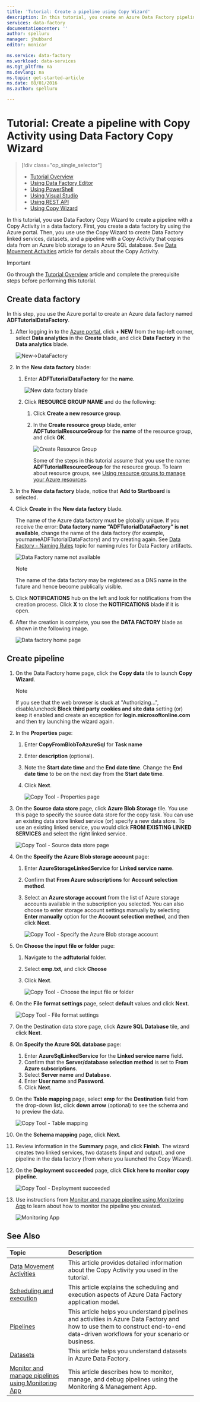 ```yaml
---
title: 'Tutorial: Create a pipeline using Copy Wizard'
description: In this tutorial, you create an Azure Data Factory pipeline with a Copy Activity by using the Copy Wizard supported by Data Factory
services: data-factory
documentationcenter: ''
author: spelluru
manager: jhubbard
editor: monicar

ms.service: data-factory
ms.workload: data-services
ms.tgt_pltfrm: na
ms.devlang: na
ms.topic: get-started-article
ms.date: 08/01/2016
ms.author: spelluru

---
```

# Tutorial: Create a pipeline with Copy Activity using Data Factory Copy Wizard
> [!div class="op_single_selector"]
> * [Tutorial Overview](data-factory-copy-data-from-azure-blob-storage-to-sql-database.md)
> * [Using Data Factory Editor](data-factory-copy-activity-tutorial-using-azure-portal.md)
> * [Using PowerShell](data-factory-copy-activity-tutorial-using-powershell.md)
> * [Using Visual Studio](data-factory-copy-activity-tutorial-using-visual-studio.md)
> * [Using REST API](data-factory-copy-activity-tutorial-using-rest-api.md) 
> * [Using Copy Wizard](data-factory-copy-data-wizard-tutorial.md)
> 
> 

In this tutorial, you use Data Factory Copy Wizard to create a pipeline with a Copy Activity in a data factory. First, you create a data factory by using the Azure portal. Then, you use use the Copy Wizard to create Data Factory linked services, datasets, and a pipeline with a Copy Activity that copies data from an Azure blob storage to an Azure SQL database. See [Data Movement Activities](data-factory-data-movement-activities.md) article for details about the Copy Activity. 

> [!IMPORTANT]
> Go through the [Tutorial Overview](data-factory-copy-data-from-azure-blob-storage-to-sql-database.md) article and complete the prerequisite steps before performing this tutorial.
> 
> 

## Create data factory
In this step, you use the Azure portal to create an Azure data factory named **ADFTutorialDataFactory**.

1. After logging in to the [Azure portal](https://portal.azure.com), click **+ NEW** from the top-left corner, select **Data analytics** in the **Create** blade, and click **Data Factory** in the **Data analytics** blade. 
   
   ![New->DataFactory](./media/data-factory-copy-data-wizard-tutorial/new-data-factory-menu.png)
2. In the **New data factory** blade:
   
   1. Enter **ADFTutorialDataFactory** for the **name**. 
      
         ![New data factory blade](./media/data-factory-copy-data-wizard-tutorial/getstarted-new-data-factory.png)
   2. Click **RESOURCE GROUP NAME** and do the following:
      
      1. Click **Create a new resource group**.
      2. In the **Create resource group** blade, enter **ADFTutorialResourceGroup** for the **name** of the resource group, and click **OK**. 
         
          ![Create Resource Group](./media/data-factory-copy-data-wizard-tutorial/create-new-resource-group.png)
         
         Some of the steps in this tutorial assume that you use the name: **ADFTutorialResourceGroup** for the resource group. To learn about resource groups, see [Using resource groups to manage your Azure resources](../resource-group-overview.md).  
3. In the **New data factory** blade, notice that **Add to Startboard** is selected.
4. Click **Create** in the **New data factory** blade.
   
    The name of the Azure data factory must be globally unique. If you receive the error: **Data factory name “ADFTutorialDataFactory” is not available**, change the name of the data factory (for example, yournameADFTutorialDataFactory) and try creating again. See [Data Factory - Naming Rules](data-factory-naming-rules.md) topic for naming rules for Data Factory artifacts.  
   
    ![Data Factory name not available](./media/data-factory-copy-data-wizard-tutorial/getstarted-data-factory-not-available.png)
   
   > [!NOTE]
   > The name of the data factory may be registered as a DNS name in the future and hence become publically visible.  
   > 
   > 
5. Click **NOTIFICATIONS** hub on the left and look for notifications from the creation process. Click **X** to close the **NOTIFICATIONS** blade if it is open. 
6. After the creation is complete, you see the **DATA FACTORY** blade as shown in the following image.
   
   ![Data factory home page](./media/data-factory-copy-data-wizard-tutorial/getstarted-data-factory-home-page.png)

## Create pipeline
1. On the Data Factory home page, click the **Copy data** tile to launch **Copy Wizard**. 
   
   > [!NOTE]
   > If you see that the web browser is stuck at "Authorizing...", disable/uncheck **Block third party cookies and site data** setting (or) keep it enabled and create an exception for **login.microsoftonline.com** and then try launching the wizard again.
   > 
   > 
2. In the **Properties** page:
   
   1. Enter **CopyFromBlobToAzureSql** for **Task name**
   2. Enter **description** (optional).
   3. Note the **Start date time** and the **End date time**. Change the **End date time** to be on the next day from the **Start date time**. 
   4. Click **Next**.  
      
      ![Copy Tool - Properties page](./media/data-factory-copy-data-wizard-tutorial/copy-tool-properties-page.png) 
3. On the **Source data store** page, click **Azure Blob Storage** tile. You use this page to specify the source data store for the copy task. You can use an existing data store linked service (or) specify a new data store. To use an existing linked service, you would click **FROM EXISTING LINKED SERVICES** and select the right linked service. 
   
    ![Copy Tool - Source data store page](./media/data-factory-copy-data-wizard-tutorial/copy-tool-source-data-store-page.png)
4. On the **Specify the Azure Blob storage account** page:
   
   1. Enter **AzureStorageLinkedService** for **Linked service name**.
   2. Confirm that **From Azure subscriptions** for **Account selection method**. 
   3. Select an **Azure storage account** from the list of Azure storage accounts available in the subscription you selected. You can also choose to enter storage account settings manually by selecting **Enter manually** option for the **Account selection method**, and then click **Next**. 
      
      ![Copy Tool - Specify the Azure Blob storage account](./media/data-factory-copy-data-wizard-tutorial/copy-tool-specify-azure-blob-storage-account.png)
5. On **Choose the input file or folder** page:
   
   1. Navigate to the **adftutorial** folder.
   2. Select **emp.txt**, and click **Choose**
   3. Click **Next**. 
      
      ![Copy Tool - Choose the input file or folder](./media/data-factory-copy-data-wizard-tutorial/copy-tool-choose-input-file-or-folder.png)
6. On the **File format settings** page, select **default** values and click **Next**.
   
    ![Copy Tool - File format settings](./media/data-factory-copy-data-wizard-tutorial/copy-tool-file-format-settings.png)  
7. On the Destination data store page, click **Azure SQL Database** tile, and click **Next**.
8. On **Specify the Azure SQL database** page:
   1. Enter **AzureSqlLinkedService** for the **Linked service name** field. 
   2. Confirm that the **Server/database selection method** is set to **From Azure subscriptions**.
   3. Select **Server name** and **Database**.
   4. Enter **User name** and **Password**.
   5. Click **Next**.  
9. On the **Table mapping** page, select **emp** for the **Destination** field from the drop-down list, click **down arrow** (optional) to see the schema and to preview the data.
   
    ![Copy Tool - Table mapping](./media/data-factory-copy-data-wizard-tutorial/copy-tool-table-mapping-page.png) 
10. On the **Schema mapping** page, click **Next**.
11. Review information in the **Summary** page, and click **Finish**. The wizard creates two linked services, two datasets (input and output), and one pipeline in the data factory (from where you launched the Copy Wizard). 
12. On the **Deployment succeeded** page, click **Click here to monitor copy pipeline**.
    
    ![Copy Tool - Deployment succeeded](./media/data-factory-copy-data-wizard-tutorial/copy-tool-deployment-succeeded.png)  
13. Use instructions from [Monitor and manage pipeline using Monitoring App](data-factory-monitor-manage-app.md) to learn about how to monitor the pipeline you created.
    
    ![Monitoring App](./media/data-factory-copy-data-wizard-tutorial/monitoring-app.png) 

## See Also
| Topic | Description |
|:--- |:--- |
| [Data Movement Activities](data-factory-data-movement-activities.md) |This article provides detailed information about the Copy Activity you used in the tutorial. |
| [Scheduling and execution](data-factory-scheduling-and-execution.md) |This article explains the scheduling and execution aspects of Azure Data Factory application model. |
| [Pipelines](data-factory-create-pipelines.md) |This article helps you understand pipelines and activities in Azure Data Factory and how to use them to construct end-to-end data-driven workflows for your scenario or business. |
| [Datasets](data-factory-create-datasets.md) |This article helps you understand datasets in Azure Data Factory. |
| [Monitor and manage pipelines using Monitoring App](data-factory-monitor-manage-app.md) |This article describes how to monitor, manage, and debug pipelines using the Monitoring & Management App.  |


